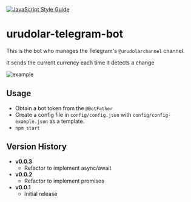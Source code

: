 [![JavaScript Style Guide](https://img.shields.io/badge/code_style-standard-brightgreen.svg)](https://standardjs.com)


# urudolar-telegram-bot
This is the bot who manages the Telegram's `@urudolarchannel` channel.

It sends the current currency each time it detects a change

![example](http://i.imgur.com/zYxiUw3.jpg)


## Usage
- Obtain a bot token from the `@BotFather`
- Create a config file in `config/config.json` with `config/config-example.json` as a template. 
- `npm start`

## Version History
- **v0.0.3**
  - Refactor to implement async/await
- **v0.0.2**
  - Refactor to implement promises
- **v0.0.1**
  - Initial release
